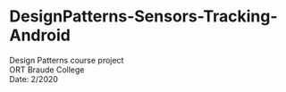 # DesignPatterns-Sensors-Tracking-Android
Design Patterns course project
<br>
ORT Braude College
<br>
Date: 2/2020
